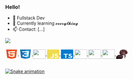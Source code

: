 ### Hello!

- 🔭 Fullstack Dev
- 🌱 Currently learning 𝓮𝓿𝓮𝓻𝔂𝓽𝓱𝓲𝓷𝓰
- 📫 Contact: [...]

 
<div>
  <a href="https://beacons.ai/rakkuia">
  <img height="180em" src="https://github-readme-stats.vercel.app/api?username=rakkuia&show_icons=true&theme=dark&include_all_commits=true&count_private=true"/>
  <!--img height="180em" src="https://github-readme-stats.vercel.app/api/top-langs/?username=rakkuia&layout=compact&langs_count=16&theme=dark"/>-->
</div>


<div style="display: inline_block;"><br>
  <img align="center" height="30" width="40" src="https://raw.githubusercontent.com/devicons/devicon/master/icons/html5/html5-original.svg">
  <img align="center" height="30" width="40" src="https://raw.githubusercontent.com/devicons/devicon/master/icons/css3/css3-original.svg">
  <img align="center" height="30" width="40" src="https://raw.githubusercontent.com/jmnote/z-icons/master/svg/bootstrap.svg">
  <img align="center" height="30" width="40" src="https://raw.githubusercontent.com/devicons/devicon/master/icons/javascript/javascript-plain.svg">
  <img align="center" height="30" width="40" src="https://raw.githubusercontent.com/devicons/devicon/master/icons/typescript/typescript-plain.svg">
  <img align="center" height="30" width="40" src="https://raw.githubusercontent.com/jmnote/z-icons/master/svg/c.svg">
  <img align="center" height="30" width="40" src="https://raw.githubusercontent.com/jmnote/z-icons/master/svg/java.svg">
  <img align="center" height="30" width="40" src="https://raw.githubusercontent.com/jmnote/z-icons/master/svg/php.svg">
  <img align="center" height="30" width="40" src="https://github.com/rakkuia/rakkuia/blob/main/lain.gif">
  </div>
<br>
 

 
<div>


![Snake animation](https://github.com/rakkuia/rakkuia/blob/output/github-contribution-grid-snake.svg)
